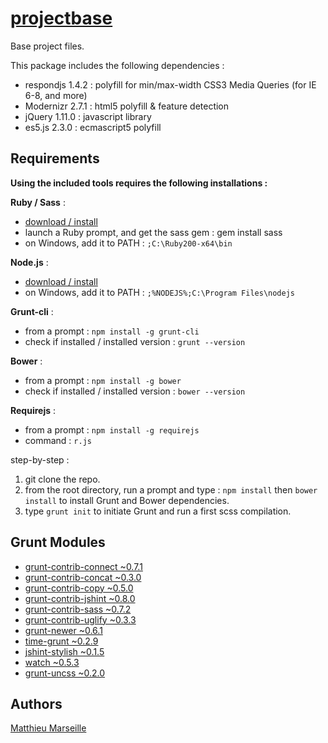 # [projectbase](https://github.com/mattfullsix/projectbase.git)

Base project files.

This package includes the following dependencies :

 * respondjs 1.4.2 : polyfill for min/max-width CSS3 Media Queries (for IE 6-8, and more)
 * Modernizr 2.7.1 : html5 polyfill & feature detection
 * jQuery 1.11.0 : javascript library
 * es5.js 2.3.0 : ecmascript5 polyfill


## Requirements

**Using the included tools requires the following installations :**

**Ruby / Sass** :

 * [download / install](https://www.ruby-lang.org/fr/downloads/)
 * launch a Ruby prompt, and get the sass gem : gem install sass
 * on Windows, add it to PATH : `;C:\Ruby200-x64\bin`

**Node.js** :

 * [download / install](http://nodejs.org/)
 * on Windows, add it to PATH : `;%NODEJS%;C:\Program Files\nodejs`

**Grunt-cli** :

 * from a prompt : `npm install -g grunt-cli`
 * check if installed / installed version : `grunt --version`

**Bower** :

 * from a prompt : `npm install -g bower`
 * check if installed / installed version : `bower --version`

**Requirejs** :

 * from a prompt : `npm install -g requirejs`
 * command : `r.js`


step-by-step :

 1. git clone the repo.
 2. from the root directory, run a prompt and type : `npm install` then `bower install` to install Grunt and Bower dependencies.
 3. type `grunt init` to initiate Grunt and run a first scss compilation.


## Grunt Modules

 * [grunt-contrib-connect ~0.7.1](https://github.com/gruntjs/grunt-contrib-connect)
 * [grunt-contrib-concat ~0.3.0](https://npmjs.org/package/grunt-contrib-concat)
 * [grunt-contrib-copy ~0.5.0](https://npmjs.org/package/grunt-contrib-copy)
 * [grunt-contrib-jshint ~0.8.0](https://npmjs.org/package/grunt-contrib-jshint)
 * [grunt-contrib-sass ~0.7.2](https://npmjs.org/package/grunt-contrib-sass)
 * [grunt-contrib-uglify ~0.3.3](https://npmjs.org/package/grunt-contrib-uglify)
 * [grunt-newer ~0.6.1](https://npmjs.org/package/grunt-newer)
 * [time-grunt ~0.2.9](https://npmjs.org/package/time-grunt)
 * [jshint-stylish ~0.1.5](https://npmjs.org/package/jshint-stylish)
 * [watch ~0.5.3](https://npmjs.org/package/grunt-contrib-watch)
 * [grunt-uncss ~0.2.0](https://github.com/addyosmani/grunt-uncss)

## Authors

[Matthieu Marseille](https://github.com/mattfullsix)
